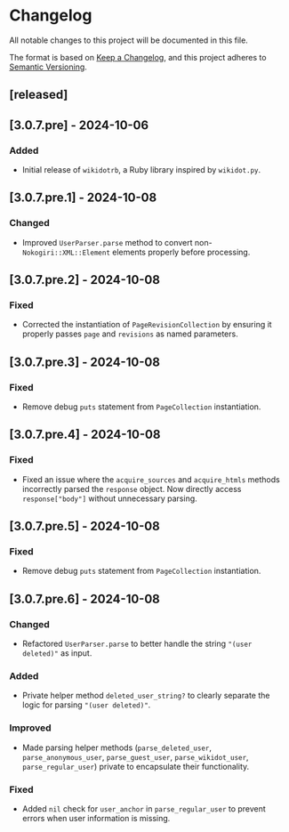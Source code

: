 # Changelog

All notable changes to this project will be documented in this file.

The format is based on [Keep a Changelog](https://keepachangelog.com/en/1.0.0/),
and this project adheres to [Semantic Versioning](https://semver.org/spec/v2.0.0.html).

## [released]

## [3.0.7.pre] - 2024-10-06

### Added
- Initial release of `wikidotrb`, a Ruby library inspired by `wikidot.py`.

## [3.0.7.pre.1] - 2024-10-08

### Changed
- Improved `UserParser.parse` method to convert non-`Nokogiri::XML::Element` elements properly before processing.

## [3.0.7.pre.2] - 2024-10-08

### Fixed
- Corrected the instantiation of `PageRevisionCollection` by ensuring it properly passes `page` and `revisions` as named parameters.

## [3.0.7.pre.3] - 2024-10-08

### Fixed
- Remove debug `puts` statement from `PageCollection` instantiation.

## [3.0.7.pre.4] - 2024-10-08

### Fixed
- Fixed an issue where the `acquire_sources` and `acquire_htmls` methods incorrectly parsed the `response` object. Now directly access `response["body"]` without unnecessary parsing.

## [3.0.7.pre.5] - 2024-10-08

### Fixed
- Remove debug `puts` statement from `PageCollection` instantiation.

## [3.0.7.pre.6] - 2024-10-08

### Changed
- Refactored `UserParser.parse` to better handle the string `"(user deleted)"` as input. 

### Added
- Private helper method `deleted_user_string?` to clearly separate the logic for parsing `"(user deleted)"`.

### Improved
- Made parsing helper methods (`parse_deleted_user`, `parse_anonymous_user`, `parse_guest_user`, `parse_wikidot_user`, `parse_regular_user`) private to encapsulate their functionality.

### Fixed
- Added `nil` check for `user_anchor` in `parse_regular_user` to prevent errors when user information is missing.